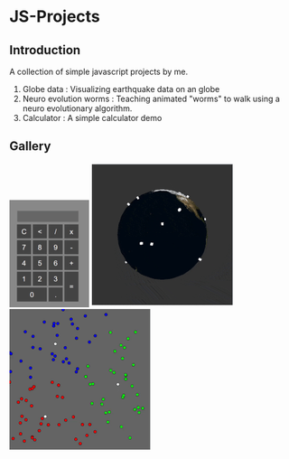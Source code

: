 # JS-Projects

## Introduction
A collection of simple javascript projects by me.

1. Globe data : Visualizing earthquake data on an globe
2. Neuro evolution worms : Teaching animated "worms" to walk using a neuro evolutionary algorithm.
3. Calculator : A simple calculator demo

## Gallery
![Calculator](https://github.com/adityapande-1995/JS-Projects/blob/master/Calculator/calcgif.gif "Calculator")
![Globe](https://github.com/adityapande-1995/JS-Projects/blob/master/Globe-data-visualize/globe_min.gif "Globe")
![km](https://github.com/adityapande-1995/JS-Projects/blob/master/k-means/4.gif "kmeans")
